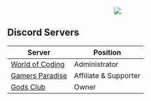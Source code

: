 <div align="center">
	<img src="https://user-images.githubusercontent.com/59446525/206558452-2332b56f-0321-4f18-abc5-b83bedd90960.png" />
</div>

## Discord Servers

| Server | Position |
| ----- | ----- |
| [World of Coding](https://discord.gg/program) | Administrator |
| [Gamers Paradise](https://discord.gg/pZ8D8vqRqX) | Affiliate & Supporter |
| [Gods Club](https://discord.gg/vUdtPudm8Z) | Owner |
